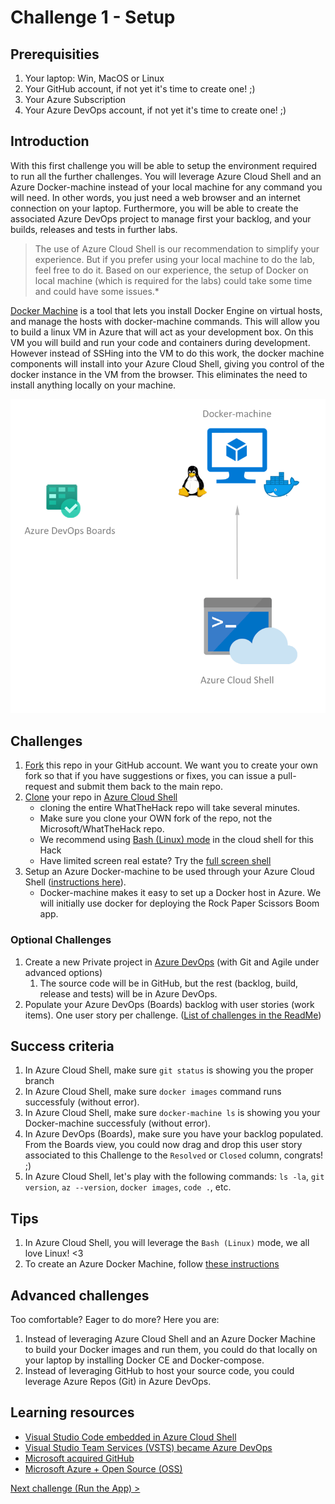 # Challenge 1 - Setup

## Prerequisities

1. Your laptop: Win, MacOS or Linux
1. Your GitHub account, if not yet it's time to create one! ;)
1. Your Azure Subscription
1. Your Azure DevOps account, if not yet it's time to create one! ;)

## Introduction

With this first challenge you will be able to setup the environment required to run all the further challenges. You will leverage Azure Cloud Shell and an Azure Docker-machine instead of your local machine for any command you will need. In other words, you just need a web browser and an internet connection on your laptop. Furthermore, you will be able to create the associated Azure DevOps project to manage first your backlog, and your builds, releases and tests in further labs.

> The use of Azure Cloud Shell is our recommendation to simplify your experience. But if you prefer using your local machine to do the lab, feel free to do it. Based on our experience, the setup of Docker on local machine (which is required for the labs) could take some time and could have some issues.*

[Docker Machine](https://docs.docker.com/machine/overview/) is a tool that lets you install Docker Engine on virtual hosts, and manage the hosts with docker-machine commands. This will allow you to build a linux VM in Azure that will act as your development box. On this VM you will build and run your code and containers during development. However instead of SSHing into the VM to do this work, the docker machine components will install into your Azure Cloud Shell, giving you control of the docker instance in the VM from the browser. This eliminates the need to install anything locally on your machine.

![Setup](../docs/Setup.png)

## Challenges

1. [Fork](https://help.github.com/articles/fork-a-repo/) this repo in your GitHub account. We want you to create your own fork so that if you have suggestions or fixes, you can issue a pull-request and submit them back to the main repo.
1. [Clone](https://git-scm.com/book/en/v2/Git-Basics-Getting-a-Git-Repository) your repo in [Azure Cloud Shell](https://docs.microsoft.com/en-us/azure/cloud-shell/overview)
    * cloning the entire WhatTheHack repo will take several minutes. 
    * Make sure you clone your OWN fork of the repo, not the Microsoft/WhatTheHack repo.
    * We recommend using [Bash (Linux) mode](https://docs.microsoft.com/en-us/azure/cloud-shell/quickstart) in the cloud shell for this Hack
    * Have limited screen real estate? Try the [full screen shell](https://shell.azure.com/)
1. Setup an Azure Docker-machine to be used through your Azure Cloud Shell ([instructions here](./helpers/CreateDockerMachine.md)).
    * Docker-machine makes it easy to set up a Docker host in Azure. We will initially use docker for deploying the Rock Paper Scissors Boom app. 

### Optional Challenges
1. Create a new Private project in [Azure DevOps](https://docs.microsoft.com/en-us/azure/devops/organizations/projects/create-project?view=vsts&tabs=new-nav) (with Git and Agile under advanced options)
   1. The source code will be in GitHub, but the rest (backlog, build, release and tests) will be in Azure DevOps.
1. Populate your Azure DevOps (Boards) backlog with user stories (work items). One user story per challenge. ([List of challenges in the ReadMe](../README.md))

## Success criteria

1. In Azure Cloud Shell, make sure `git status` is showing you the proper branch
1. In Azure Cloud Shell, make sure `docker images` command runs successfuly (without error).
1. In Azure Cloud Shell, make sure `docker-machine ls` is showing you your Docker-machine successfuly (without error).
1. In Azure DevOps (Boards), make sure you have your backlog populated. From the Boards view, you could now drag and drop this user story associated to this Challenge to the `Resolved` or `Closed` column, congrats! ;)
1. In Azure Cloud Shell, let's play with the following commands: `ls -la`, `git version`, `az --version`, `docker images`, `code .`, etc.

## Tips

1. In Azure Cloud Shell, you will leverage the `Bash (Linux)` mode, we all love Linux! <3
1. To create an Azure Docker Machine, follow [these instructions](./helpers/CreateDockerMachine.md)

## Advanced challenges

Too comfortable? Eager to do more? Here you are:

1. Instead of leveraging Azure Cloud Shell and an Azure Docker Machine to build your Docker images and run them, you could do that locally on your laptop by installing Docker CE and Docker-compose.
1. Instead of leveraging GitHub to host your source code, you could leverage Azure Repos (Git) in Azure DevOps.

## Learning resources

- [Visual Studio Code embedded in Azure Cloud Shell](https://azure.microsoft.com/en-us/blog/cloudshelleditor/)
- [Visual Studio Team Services (VSTS) became Azure DevOps](https://azure.microsoft.com/en-us/blog/introducing-azure-devops/)
- [Microsoft acquired GitHub](https://news.microsoft.com/2018/06/04/microsoft-to-acquire-github-for-7-5-billion/)
- [Microsoft Azure + Open Source (OSS)](https://open.microsoft.com/)

[Next challenge (Run the App) >](./RunTheApp.md)
